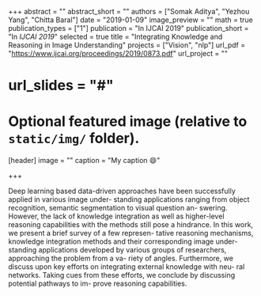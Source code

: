 +++
abstract = ""
abstract_short = ""
authors = ["Somak Aditya", "Yezhou Yang", "Chitta Baral"]
date = "2019-01-09"
image_preview = ""
math = true
publication_types = ["1"]
publication = "In IJCAI 2019"
publication_short = "In *IJCAI 2019*"
selected = true
title = "Integrating Knowledge and Reasoning in Image Understanding"
projects = ["Vision", "nlp"]
url_pdf = "https://www.ijcai.org/proceedings/2019/0873.pdf"
url_project = ""
# url_slides = "#"


# Optional featured image (relative to `static/img/` folder).
[header]
image = ""
caption = "My caption :smile:"

+++

Deep learning based data-driven approaches have been successfully applied in various image under-
standing applications ranging from object recognition, semantic segmentation to visual question an-
swering.  However, the lack of knowledge integration as well as higher-level reasoning capabilities
with  the  methods  still  pose  a  hindrance. In  this work, we present a brief survey of a few represen-
tative  reasoning  mechanisms,  knowledge  integration methods and their corresponding image under-
standing applications developed by various groups of researchers, approaching the problem from a va-
riety of angles.  Furthermore, we discuss upon key efforts on integrating external knowledge with neu-
ral networks. Taking cues from these efforts, we conclude by discussing potential pathways to im-
prove reasoning capabilities.
